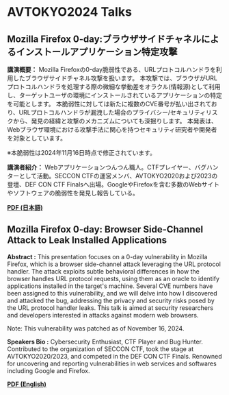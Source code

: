 # AVTOKYO2024 Talks

## Mozilla Firefox 0-day:ブラウザサイドチャネルによるインストールアプリケーション特定攻撃
**講演概要：** Mozilla Firefoxの0-day脆弱性である、URLプロトコルハンドラを利用したブラウザサイドチャネル攻撃を扱います。
本攻撃では、ブラウザがURLプロトコルハンドラを処理する際の微細な挙動差をオラクル(情報源)として利用し、ターゲットユーザの環境にインストールされているアプリケーションの特定を可能とします。
本脆弱性に対しては新たに複数のCVE番号が払い出されており、URLプロトコルハンドラが漏洩した場合のプライバシー/セキュリティリスクから、発見の経緯と攻撃のメカニズムについても深掘りします。
本発表は、Webブラウザ環境における攻撃手法に関心を持つセキュリティ研究者や開発者を対象としています。

※本脆弱性は2024年11月16日時点で修正されています。

**講演者紹介：** Webアプリケーションつんつん職人。CTFプレイヤー、バグハンターとして活動。SECCON CTFの運営メンバ、AVTOKYO2020および2023の登壇、DEF CON CTF Finalsへ出場。GoogleやFirefoxを含む多数のWebサイトやソフトウェアの脆弱性を発見し報告している。

**[PDF (日本語)](AVTOKYO2024_ja.pdf)**  

## Mozilla Firefox 0-day: Browser Side-Channel Attack to Leak Installed Applications
**Abstract :** This presentation focuses on a 0-day vulnerability in Mozilla Firefox, which is a browser side-channel attack leveraging the URL protocol handler. 
The attack exploits subtle behavioral differences in how the browser handles URL protocol requests, using them as an oracle to identify applications installed in the target's machine. 
Several CVE numbers have been assigned to this vulnerability, and we will delve into how I discovered and attacked the bug, addressing the privacy and security risks posed by the URL protocol handler leaks. 
This talk is aimed at security researchers and developers interested in attacks against modern web browsers.

Note: This vulnerability was patched as of November 16, 2024.

**Speakers Bio :** Cybersecurity Enthusiast, CTF Player and Bug Hunter. Contributed to the organization of SECCON CTF, took the stage at AVTOKYO2020/2023, and competed in the DEF CON CTF Finals. Renowned for uncovering and reporting vulnerabilities in web services and softwares including Google and Firefox.

**[PDF (English)](AVTOKYO2024_en.pdf)**  
